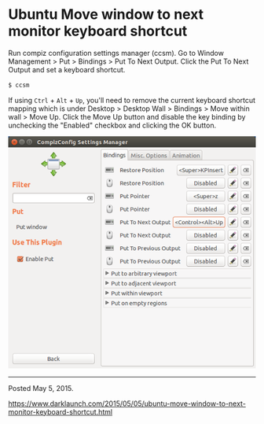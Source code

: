 # Ubuntu Move window to next monitor keyboard shortcut

Run compiz configuration settings manager (ccsm). Go to Window Management > Put > Bindings > Put To Next Output. Click the Put To Next Output and set a keyboard shortcut.

```bash
$ ccsm
```

If using `Ctrl` + `Alt` + `Up`, you'll need to remove the current keyboard shortcut mapping which is under Desktop > Desktop Wall > Bindings > Move within wall > Move Up. Click the Move Up button and disable the key binding by unchecking the "Enabled" checkbox and clicking the OK button.

<img alt="" src="/img/uploads/2015-05/ubuntu-move-to-next-monitor.png" />

---

Posted May 5, 2015.

https://www.darklaunch.com/2015/05/05/ubuntu-move-window-to-next-monitor-keyboard-shortcut.html